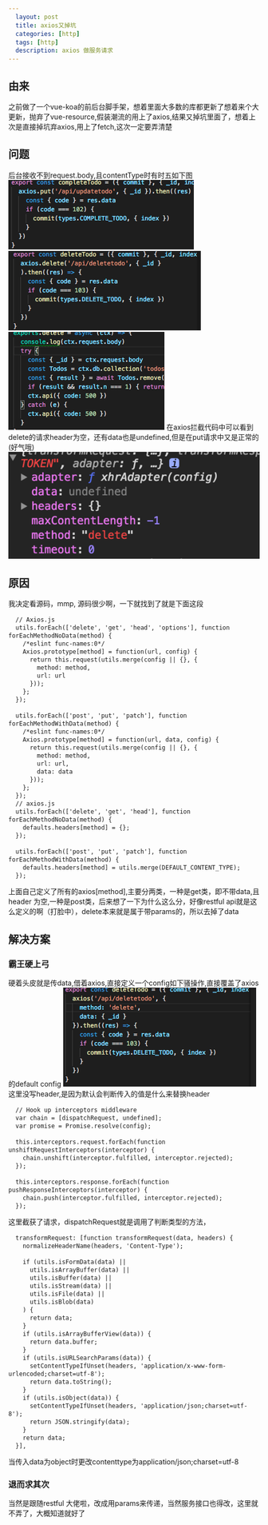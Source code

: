 ```yaml
---
  layout: post
  title: axios又掉坑
  categories: [http]
  tags: [http]
  description: axios 做服务请求
---
```


## 由来

之前做了一个vue-koa的前后台脚手架，想着里面大多数的库都更新了想着来个大更新，抛弃了vue-resource,假装潮流的用上了axios,结果又掉坑里面了，想着上次是直接掉坑弃axios,用上了fetch,这次一定要弄清楚

## 问题

后台接收不到request.body,且contentType时有时五如下图
![client post 代码](/images/axios/post.png "http")
![client delete 代码](/images/axios/delete.png "http")
![server delete 代码](/images/axios/server.png "http")
在axios拦截代码中可以看到delete的请求header为空，还有data也是undefined,但是在put请求中又是正常的(好气哦)
![console delete 代码](/images/axios/console.png "http")

## 原因

我决定看源码，mmp, 源码很少啊，一下就找到了就是下面这段
```
  // Axios.js
  utils.forEach(['delete', 'get', 'head', 'options'], function forEachMethodNoData(method) {
    /*eslint func-names:0*/
    Axios.prototype[method] = function(url, config) {
      return this.request(utils.merge(config || {}, {
        method: method,
        url: url
      }));
    };
  });

  utils.forEach(['post', 'put', 'patch'], function forEachMethodWithData(method) {
    /*eslint func-names:0*/
    Axios.prototype[method] = function(url, data, config) {
      return this.request(utils.merge(config || {}, {
        method: method,
        url: url,
        data: data
      }));
    };
  });
  // axios.js
  utils.forEach(['delete', 'get', 'head'], function forEachMethodNoData(method) {
    defaults.headers[method] = {};
  });

  utils.forEach(['post', 'put', 'patch'], function forEachMethodWithData(method) {
    defaults.headers[method] = utils.merge(DEFAULT_CONTENT_TYPE);
  });
```
上面自己定义了所有的axios[method],主要分两类，一种是get类，即不带data,且header 为空,一种是post类，后来想了一下为什么这么分，好像restful api就是这么定义的啊（打脸中），delete本来就是属于带params的，所以去掉了data


## 解决方案

### 霸王硬上弓

硬着头皮就是传data,借着axios,直接定义一个config如下骚操作,直接覆盖了axios的default config
![delete code1 代码](/images/axios/delete1.png "http")
这里没写header,是因为默认会判断传入的值是什么来替换header
```
  // Hook up interceptors middleware
  var chain = [dispatchRequest, undefined];
  var promise = Promise.resolve(config);

  this.interceptors.request.forEach(function unshiftRequestInterceptors(interceptor) {
    chain.unshift(interceptor.fulfilled, interceptor.rejected);
  });

  this.interceptors.response.forEach(function pushResponseInterceptors(interceptor) {
    chain.push(interceptor.fulfilled, interceptor.rejected);
  });
```
这里截获了请求，dispatchRequest就是调用了判断类型的方法，
```
  transformRequest: [function transformRequest(data, headers) {
    normalizeHeaderName(headers, 'Content-Type');

    if (utils.isFormData(data) ||
      utils.isArrayBuffer(data) ||
      utils.isBuffer(data) ||
      utils.isStream(data) ||
      utils.isFile(data) ||
      utils.isBlob(data)
    ) {
      return data;
    }
    if (utils.isArrayBufferView(data)) {
      return data.buffer;
    }
    if (utils.isURLSearchParams(data)) {
      setContentTypeIfUnset(headers, 'application/x-www-form-urlencoded;charset=utf-8');
      return data.toString();
    }
    if (utils.isObject(data)) {
      setContentTypeIfUnset(headers, 'application/json;charset=utf-8');
      return JSON.stringify(data);
    }
    return data;
  }],
```
 当传入data为object时更改contenttype为application/json;charset=utf-8

 ### 退而求其次

 当然是跟随restful 大佬啦，改成用params来传递，当然服务接口也得改，这里就不弄了，大概知道就好了